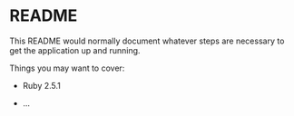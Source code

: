 # README

This README would normally document whatever steps are necessary to get the
application up and running.

Things you may want to cover:

* Ruby 2.5.1

* ...
